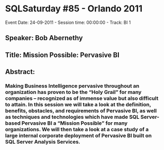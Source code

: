 # SQLSaturday #85 - Orlando 2011
Event Date: 24-09-2011 - Session time: 00:00:00 - Track: BI 1
## Speaker: Bob Abernethy
## Title: Mission Possible: Pervasive BI
## Abstract:
### Making Business Intelligence pervasive throughout an organization has proven to be the “Holy Grail” for many companies – recognized as of immense value but also difficult to attain. In this session we will take a look at the definition, benefits, obstacles, and requirements of Pervasive BI, as well as techniques and technologies which have made SQL Server-based Pervasive BI a “Mission Possible” for many organizations. We will then take a look at a case study of a large internal corporate deployment of Pervasive BI built on SQL Server Analysis Services.
